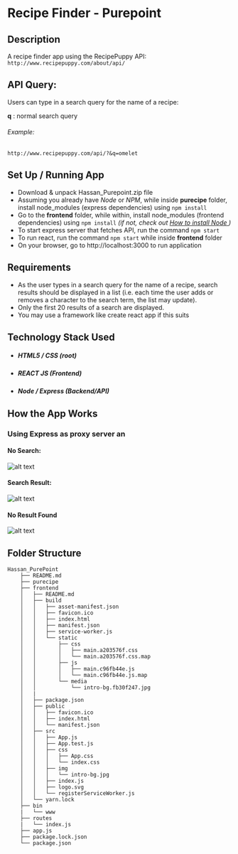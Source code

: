 # Recipe Finder - Purepoint

## Description
A recipe finder app using the RecipePuppy API: `http://www.recipepuppy.com/about/api/`



## API Query:
Users can type in a search query for the name of a recipe:

**q** : normal search query
###### Example:
`http://www.recipepuppy.com/api/?&q=omelet`


## Set Up / Running App
- Download & unpack Hassan_Purepoint.zip file
- Assuming you already have *Node* or *NPM*, while inside **purecipe** folder, install node_modules (express dependencies) using `npm install`
- Go to the **frontend** folder, while within, install node_modules (frontend dependencies) using `npm install`  *(if not, check out [How to install Node ](https://nodejs.org/en/download/package-manager/))*
- To start express server that fetches API, run the command `npm start` 
- To run react, run the command `npm start` while inside **frontend** folder
- On your browser, go to http://localhost:3000 to run application


## Requirements
* As the user types in a search query for the name of a recipe, search results should be
displayed in a list (i.e. each time the user adds or removes a character to the search
term, the list may update).
* Only the first 20 results of a search are displayed.
* You may use a framework like create react app if this suits



## Technology Stack Used
* ##### HTML5 / CSS (root)
* ##### REACT JS (Frontend)
* ##### Node / Express (Backend/API)

## How the App Works
### Using Express as proxy server an


#### No Search:
![alt text](https://docs.google.com/uc?id=1OfOgWdloEvD6BziAwo85PhHHAqIUBULP "screenshot1")



#### Search Result:
![alt text](https://docs.google.com/uc?id=1esNgdUoWj_kUlZ_exMWe8ckz5O6Uhpmg "screenshot2")


#### No Result Found
![alt text](https://docs.google.com/uc?id=1s9MvR_HGWg03WGL6QxNSuFo6ETtAq5xk "screenshot3")




## Folder Structure
```
Hassan_PurePoint
    ├── README.md
    ├── purecipe
    ├── frontend
    │   ├── README.md
    │   ├── build
    │   │   ├── asset-manifest.json
    │   │   ├── favicon.ico
    │   │   ├── index.html
    │   │   ├── manifest.json
    │   │   ├── service-worker.js
    │   │   └── static
    │   │       ├── css
    │   │       │   ├── main.a203576f.css
    │   │       │   └── main.a203576f.css.map
    │   │       ├── js
    │   │       │   ├── main.c96fb44e.js
    │   │       │   └── main.c96fb44e.js.map
    │   │       └── media
    │   │           └── intro-bg.fb30f247.jpg
    │   |
    │   ├── package.json
    │   ├── public
    │   │   ├── favicon.ico
    │   │   ├── index.html
    │   │   └── manifest.json
    │   ├── src
    │   │   ├── App.js
    │   │   ├── App.test.js
    │   │   ├── css
    │   │   │   ├── App.css
    │   │   │   └── index.css
    │   │   ├── img
    │   │   │   └── intro-bg.jpg
    │   │   ├── index.js
    │   │   ├── logo.svg
    │   │   └── registerServiceWorker.js
    │   └── yarn.lock
    ├── bin 
    |   └── www
    ├── routes
    |   └── index.js
    ├── app.js
    ├── package.lock.json
    └── package.json
    
```
      

